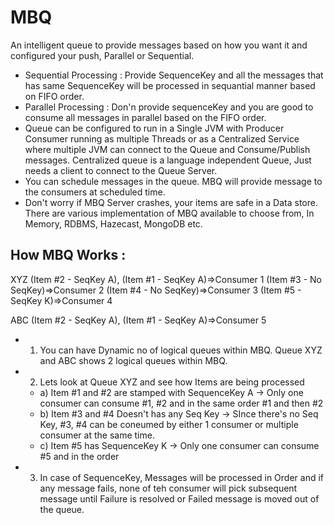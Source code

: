 # MBQ
An intelligent queue to provide messages based on how you want it and configured your push, Parallel or Sequential.
* Sequential Processing : Provide SequenceKey and all the messages that has same SequenceKey will be processed in sequantial manner based on FIFO order.
* Parallel Processing : Don'n provide sequenceKey and you are good to consume all messages in parallel based on the FIFO order. 
* Queue can be configured to run in a Single JVM with Producer Consumer running as multiple Threads or as a Centralized Service where multiple JVM can connect to the Queue and Consume/Publish messages. Centralized queue is a language independent Queue, Just needs a client to connect to the Queue Server. 
* You can schedule messages in the queue. MBQ will provide message to the consumers at scheduled time.
* Don't worry if MBQ Server crashes, your items are safe in a Data store. There are various implementation of MBQ available to choose from, In Memory, RDBMS, Hazecast, MongoDB etc.


## How MBQ Works :

XYZ
(Item #2 - SeqKey A), (Item #1 - SeqKey A)=>Consumer 1
                     (Item #3 - No SeqKey)=>Consumer 2
                     (Item #4 - No SeqKey)=>Consumer 3
                      (Item #5 - SeqKey K)=>Consumer 4
 
 ABC
 (Item #2 - SeqKey A), (Item #1 - SeqKey A)=>Consumer 5

* 1. You can have Dynamic no of logical queues within MBQ. Queue XYZ and ABC shows 2 logical queues within MBQ. 
* 2. Lets look at Queue XYZ and see how Items are being processed 
  * a) Item #1 and #2 are stamped with SequenceKey A  -> Only one consumer can consume #1, #2 and in the same order #1 and then #2
  * b) Item #3 and #4 Doesn't has any Seq Key -> SInce there's no Seq Key, #3, #4 can be coneumed by either 1 consumer or multiple consumer at the same time. 
  * c) Item #5 has SequenceKey K -> Only one consumer can consume #5 and in the order
  
* 3. In case of SequenceKey, Messages will be processed in Order and if any message fails, none of teh consumer will pick subsequent message until Failure is resolved or Failed message is moved out of the queue. 
